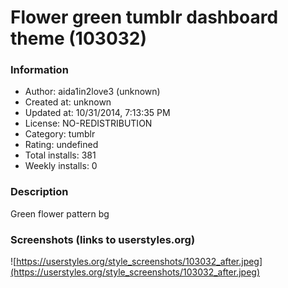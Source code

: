 # Flower green tumblr dashboard theme (103032)

### Information
- Author: aida1in2love3 (unknown)
- Created at: unknown
- Updated at: 10/31/2014, 7:13:35 PM
- License: NO-REDISTRIBUTION
- Category: tumblr
- Rating: undefined
- Total installs: 381
- Weekly installs: 0


### Description
Green flower pattern bg


### Screenshots (links to userstyles.org)
![https://userstyles.org/style_screenshots/103032_after.jpeg](https://userstyles.org/style_screenshots/103032_after.jpeg)


